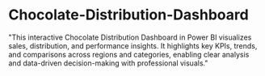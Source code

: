 # Chocolate-Distribution-Dashboard
"This interactive Chocolate Distribution Dashboard in Power BI visualizes sales, distribution, and performance insights. It highlights key KPIs, trends, and comparisons across regions and categories, enabling clear analysis and data-driven decision-making with professional visuals."
